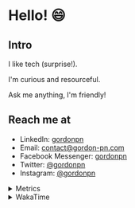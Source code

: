 # Hello! 😄

## Intro

I like tech (surprise!).

I'm curious and resourceful.

Ask me anything, I'm friendly!

## Reach me at

- LinkedIn: [gordonpn](https://www.linkedin.com/in/gordonpn/)
- Email: [contact@gordon-pn.com](mailto:contact@gordon-pn.com)
- Facebook Messenger: [gordonpn](https://www.messenger.com/t/Gordonpn)
- Twitter: [@gordonpn](https://twitter.com/Gordonpn)
- Instagram: [@gordonpn](https://www.instagram.com/gordonpn/)

<details>
  <summary>Metrics</summary>

  <img align="center" src="https://github.com/gordonpn/gordonpn/blob/master/github-metrics.svg" alt="GitHub Metrics">

</details>

<details>
  <summary>WakaTime</summary>

  <!--START_SECTION:waka-->
**I'm an Early 🐤** 

```text
🌞 Morning                2690 commits        ████░░░░░░░░░░░░░░░░░░░░░   17.92 % 
🌆 Daytime                5944 commits        ██████████░░░░░░░░░░░░░░░   39.59 % 
🌃 Evening                6186 commits        ██████████░░░░░░░░░░░░░░░   41.20 % 
🌙 Night                  193 commits         ░░░░░░░░░░░░░░░░░░░░░░░░░   01.29 % 
```
📅 **I'm Most Productive on Sunday** 

```text
Monday                   2195 commits        ████░░░░░░░░░░░░░░░░░░░░░   14.62 % 
Tuesday                  2174 commits        ████░░░░░░░░░░░░░░░░░░░░░   14.48 % 
Wednesday                2331 commits        ████░░░░░░░░░░░░░░░░░░░░░   15.53 % 
Thursday                 2267 commits        ████░░░░░░░░░░░░░░░░░░░░░   15.10 % 
Friday                   1435 commits        ██░░░░░░░░░░░░░░░░░░░░░░░   09.56 % 
Saturday                 1922 commits        ███░░░░░░░░░░░░░░░░░░░░░░   12.80 % 
Sunday                   2689 commits        ████░░░░░░░░░░░░░░░░░░░░░   17.91 % 
```


📊 **This Week I Spent My Time On** 

```text
💬 Programming Languages: 
Java                     7 hrs 21 mins       █████████████████████░░░░   82.44 % 
Bash                     23 mins             █░░░░░░░░░░░░░░░░░░░░░░░░   04.36 % 
Markdown                 19 mins             █░░░░░░░░░░░░░░░░░░░░░░░░   03.59 % 
Makefile                 17 mins             █░░░░░░░░░░░░░░░░░░░░░░░░   03.21 % 
Other                    14 mins             █░░░░░░░░░░░░░░░░░░░░░░░░   02.73 % 

🔥 Editors: 
IntelliJ                 8 hrs 6 mins        ███████████████████████░░   90.80 % 
VS Code                  49 mins             ██░░░░░░░░░░░░░░░░░░░░░░░   09.20 % 
```


 Last Updated on 27/07/2023 16:25:32 UTC
<!--END_SECTION:waka-->
</details>
